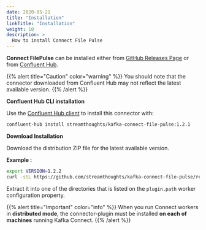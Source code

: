 ```yaml
---
date: 2020-05-21
title: "Installation"
linkTitle: "Installation"
weight: 10
description: >
  How to install Connect File Pulse
---
```



**Connect FilePulse** can be installed either from [GitHub Releases Page](https://github.com/streamthoughts/kafka-connect-file-pulse/releases) or from [Confluent Hub](https://www.confluent.io/hub/streamthoughts/kafka-connect-file-pulse).

{{% alert title="Caution" color="warning" %}}
You should note that the connector downloaded from Confluent Hub may not reflect the latest available version.
{{% /alert %}}

**Confluent Hub CLI installation**

Use the [Confluent Hub client](https://docs.confluent.io/current/confluent-hub/client.html) to install this connector with:

```bash
confluent-hub install streamthoughts/kafka-connect-file-pulse:1.2.1
```

**Download Installation**

Download the distribution ZIP file for the latest available version.

**Example :**
```bash
export VERSION=1.2.2
curl -sSL https://github.com/streamthoughts/kafka-connect-file-pulse/releases/download/v$VERSION/streamthoughts-kafka-connect-file-pulse-$VERSION.zip
```

Extract it into one of the directories that is listed on the `plugin.path` worker configuration property.

{{% alert title="Important" color="info" %}}
When you run Connect workers in **distributed mode**, the connector-plugin must be installed **on each of machines** running Kafka Connect.
{{% /alert %}}



